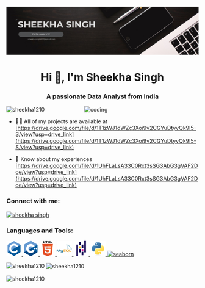 ![logo](https://github.com/Sheekha1210/Sheekha1210/blob/main/Github%20banner.jfif)
<h1 align="center">Hi 👋, I'm Sheekha Singh</h1>
<h3 align="center">A passionate Data Analyst from India</h3>
<img align="right" alt="coding" width="300" src="https://user-images.githubusercontent.com/49310523/214232283-c6302afe-2975-49c5-9b0b-54422f4b2fbc.jpg">

<p align="left"> <img src="https://komarev.com/ghpvc/?username=sheekha1210&label=Profile%20views&color=0e75b6&style=flat" alt="sheekha1210" /> </p>

- 👨‍💻 All of my projects are available at [https://drive.google.com/file/d/1T1zWJ1dWZc3Xoi9v2CGYuDtyvQk9I5-S/view?usp=drive_link](https://drive.google.com/file/d/1T1zWJ1dWZc3Xoi9v2CGYuDtyvQk9I5-S/view?usp=drive_link)

- 📄 Know about my experiences [https://drive.google.com/file/d/1UhFLaLsA33C0Rxt3sSG3AbG3gVAF2Doe/view?usp=drive_link](https://drive.google.com/file/d/1UhFLaLsA33C0Rxt3sSG3AbG3gVAF2Doe/view?usp=drive_link)

<h3 align="left">Connect with me:</h3>
<p align="left">
<a href="https://linkedin.com/in/sheekha singh" target="blank"><img align="center" src="https://raw.githubusercontent.com/rahuldkjain/github-profile-readme-generator/master/src/images/icons/Social/linked-in-alt.svg" alt="sheekha singh" height="30" width="40" /></a>
</p>

<h3 align="left">Languages and Tools:</h3>
<p align="left"> <a href="https://www.cprogramming.com/" target="_blank" rel="noreferrer"> <img src="https://raw.githubusercontent.com/devicons/devicon/master/icons/c/c-original.svg" alt="c" width="40" height="40"/> </a> <a href="https://www.w3schools.com/cpp/" target="_blank" rel="noreferrer"> <img src="https://raw.githubusercontent.com/devicons/devicon/master/icons/cplusplus/cplusplus-original.svg" alt="cplusplus" width="40" height="40"/> </a> <a href="https://www.w3.org/html/" target="_blank" rel="noreferrer"> <img src="https://raw.githubusercontent.com/devicons/devicon/master/icons/html5/html5-original-wordmark.svg" alt="html5" width="40" height="40"/> </a> <a href="https://www.mysql.com/" target="_blank" rel="noreferrer"> <img src="https://raw.githubusercontent.com/devicons/devicon/master/icons/mysql/mysql-original-wordmark.svg" alt="mysql" width="40" height="40"/> </a> <a href="https://pandas.pydata.org/" target="_blank" rel="noreferrer"> <img src="https://raw.githubusercontent.com/devicons/devicon/2ae2a900d2f041da66e950e4d48052658d850630/icons/pandas/pandas-original.svg" alt="pandas" width="40" height="40"/> </a> <a href="https://www.python.org" target="_blank" rel="noreferrer"> <img src="https://raw.githubusercontent.com/devicons/devicon/master/icons/python/python-original.svg" alt="python" width="40" height="40"/> </a> <a href="https://seaborn.pydata.org/" target="_blank" rel="noreferrer"> <img src="https://seaborn.pydata.org/_images/logo-mark-lightbg.svg" alt="seaborn" width="40" height="40"/> </a> </p>

<p><img align="left" src="https://github-readme-stats.vercel.app/api/top-langs?username=sheekha1210&show_icons=true&locale=en&layout=compact" alt="sheekha1210" /></p>

<p>&nbsp;<img align="center" src="https://github-readme-stats.vercel.app/api?username=sheekha1210&show_icons=true&locale=en" alt="sheekha1210" /></p>

<p><img align="center" src="https://github-readme-streak-stats.herokuapp.com/?user=sheekha1210&" alt="sheekha1210" /></p>
